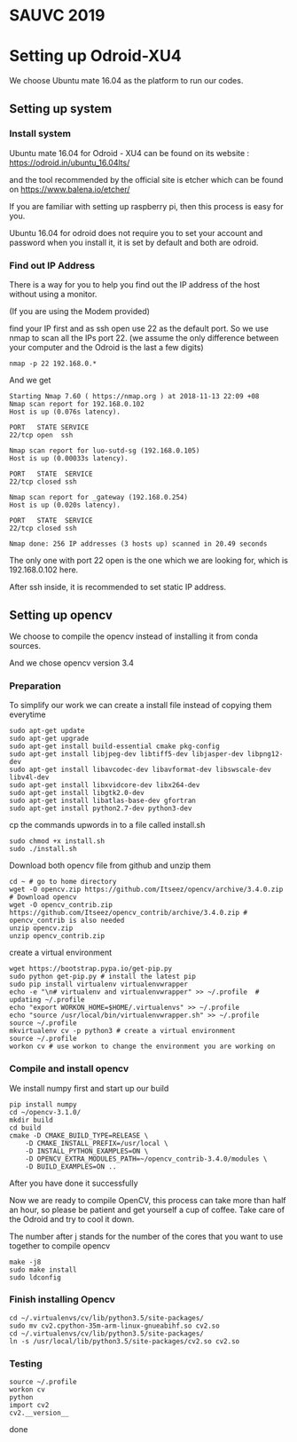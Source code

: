 # SAUVC 2019

# Setting up Odroid-XU4

We choose Ubuntu mate 16.04 as the platform to run our codes.

## Setting up system

### Install system

Ubuntu mate 16.04 for Odroid - XU4 can be found on its website : https://odroid.in/ubuntu_16.04lts/

and the tool recommended by the official site is etcher which can be found on https://www.balena.io/etcher/

If you are familiar with setting up raspberry pi, then this process is easy for you.

Ubuntu 16.04 for odroid does not require you to set your account and password when you install it, it is set by default and both are odroid.

### Find out IP Address

There is a way for you to help you find out the IP address of the host without using a monitor.

(If you are using the Modem provided)

find your IP first and as ssh open use 22 as the default port. So we use nmap to scan all the IPs port 22. (we assume the only difference between your computer and the Odroid is the last a few digits)

~~~
nmap -p 22 192.168.0.*
~~~

And we get 

~~~
Starting Nmap 7.60 ( https://nmap.org ) at 2018-11-13 22:09 +08
Nmap scan report for 192.168.0.102
Host is up (0.076s latency).

PORT   STATE SERVICE
22/tcp open  ssh

Nmap scan report for luo-sutd-sg (192.168.0.105)
Host is up (0.00033s latency).

PORT   STATE  SERVICE
22/tcp closed ssh

Nmap scan report for _gateway (192.168.0.254)
Host is up (0.020s latency).

PORT   STATE  SERVICE
22/tcp closed ssh

Nmap done: 256 IP addresses (3 hosts up) scanned in 20.49 seconds
~~~

The only one with port 22 open is the one which we are looking for, which is 192.168.0.102 here.

After ssh inside, it is recommended to set static IP address.

## Setting up opencv

We choose to compile the opencv instead of installing it from conda sources.

And we chose opencv version 3.4

### Preparation

To simplify our work we can create a install file instead of copying them everytime

~~~
sudo apt-get update
sudo apt-get upgrade
sudo apt-get install build-essential cmake pkg-config
sudo apt-get install libjpeg-dev libtiff5-dev libjasper-dev libpng12-dev
sudo apt-get install libavcodec-dev libavformat-dev libswscale-dev libv4l-dev
sudo apt-get install libxvidcore-dev libx264-dev
sudo apt-get install libgtk2.0-dev
sudo apt-get install libatlas-base-dev gfortran
sudo apt-get install python2.7-dev python3-dev
~~~

cp the commands upwords in to a file called install.sh

~~~
sudo chmod +x install.sh
sudo ./install.sh
~~~

Download both opencv file from github and unzip them 

~~~
cd ~ # go to home directory
wget -O opencv.zip https://github.com/Itseez/opencv/archive/3.4.0.zip # Download opencv
wget -O opencv_contrib.zip https://github.com/Itseez/opencv_contrib/archive/3.4.0.zip # opencv_contrib is also needed
unzip opencv.zip
unzip opencv_contrib.zip
~~~

create a virtual environment

~~~
wget https://bootstrap.pypa.io/get-pip.py
sudo python get-pip.py # install the latest pip
sudo pip install virtualenv virtualenvwrapper
echo -e "\n# virtualenv and virtualenvwrapper" >> ~/.profile  # updating ~/.profile
echo "export WORKON_HOME=$HOME/.virtualenvs" >> ~/.profile
echo "source /usr/local/bin/virtualenvwrapper.sh" >> ~/.profile
source ~/.profile
mkvirtualenv cv -p python3 # create a virtual environment
source ~/.profile
workon cv # use workon to change the environment you are working on
~~~

### Compile and install opencv

We install numpy first and start up our build

~~~
pip install numpy
cd ~/opencv-3.1.0/
mkdir build
cd build
cmake -D CMAKE_BUILD_TYPE=RELEASE \
    -D CMAKE_INSTALL_PREFIX=/usr/local \
    -D INSTALL_PYTHON_EXAMPLES=ON \
    -D OPENCV_EXTRA_MODULES_PATH=~/opencv_contrib-3.4.0/modules \
    -D BUILD_EXAMPLES=ON ..
~~~

After you have done it successfully

Now we are ready to compile OpenCV, this process can take more than half an hour, so please be patient and get yourself a cup of coffee. Take care of the Odroid and try to cool it down.

The number after j stands for the number of the cores that you want to use together to compile opencv

~~~
make -j8
sudo make install
sudo ldconfig
~~~

### Finish installing Opencv

~~~
cd ~/.virtualenvs/cv/lib/python3.5/site-packages/
sudo mv cv2.cpython-35m-arm-linux-gnueabihf.so cv2.so
cd ~/.virtualenvs/cv/lib/python3.5/site-packages/
ln -s /usr/local/lib/python3.5/site-packages/cv2.so cv2.so
~~~

### Testing 

~~~
source ~/.profile
workon cv
python
import cv2
cv2.__version__
~~~

done